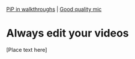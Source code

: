 [<i class="far fa-arrow-alt-circle-left"></i> PiP in walkthroughs](pip-in-walkthroughs.html) | [Good quality mic <i class="far fa-arrow-alt-circle-right"></i>](good-quality-mic.html)

# Always edit your videos

[Place text here]
